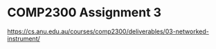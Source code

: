 # COMP2300 Assignment 3

<https://cs.anu.edu.au/courses/comp2300/deliverables/03-networked-instrument/>
